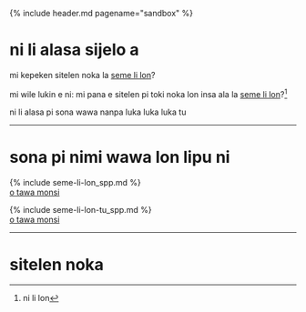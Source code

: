 {% include header.md pagename="sandbox" %}

# <span class="spp">ni li alasa sijelo a</span>

<span class="spp">mi kepeken sitelen noka la <a name="seme-li-lon-mama"></a>[seme li lon](#seme-li-lon)?</span>

[^ni-li-seme]: <span class="spp">ni li lon</span>

<span class="spp">mi wile lukin e ni: mi pana e sitelen pi toki noka lon insa ala la <a name="seme-li-lon-tu-mama"></a>[seme li lon](#seme-li-lon-tu)?</span>[^2]

[^2]: <span class="spp">ni li lon</span>

<span class="spp">ni li alasa pi sona wawa nanpa luka luka luka tu</span>


----

# <span class="spp">sona pi nimi wawa lon lipu ni</span>

{% include seme-li-lon_spp.md %}<br><span class="spp">[o tawa monsi](#seme-li-lon-mama)</span>

{% include seme-li-lon-tu_spp.md %}<br><span class="spp">[o tawa monsi](#seme-li-lon-tu-mama)</span>

----

# <span class="spp">sitelen noka</span>
